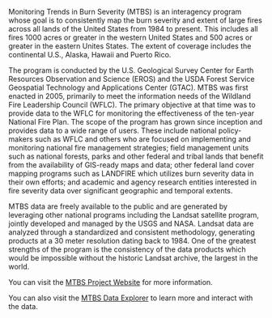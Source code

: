 Monitoring Trends in Burn Severity (MTBS) is an interagency program whose goal
is to consistently map the burn severity and extent of large fires across all
lands of the United States from 1984 to present. This includes all fires 1000
acres or greater in the western United States and 500 acres or greater in the
eastern Unites States. The extent of coverage includes the continental U.S.,
Alaska, Hawaii and Puerto Rico.

The program is conducted by the U.S. Geological Survey Center for Earth
Resources Observation and Science (EROS) and the USDA Forest Service Geospatial
Technology and Applications Center (GTAC). MTBS was first enacted in 2005,
primarily to meet the information needs of the Wildland Fire Leadership Council
(WFLC).  The primary objective at that time was to provide data to the WFLC for
monitoring the effectiveness of the ten-year National Fire Plan. The scope of
the program has grown since inception and provides data to a wide range of
users. These include national policy-makers such as WFLC and others who are
focused on implementing and monitoring national fire management strategies;
field management units such as national forests, parks and other federal and
tribal lands that benefit from the availability of GIS-ready maps and data;
other federal land cover mapping programs such as LANDFIRE which utilizes burn
severity data in their own efforts; and academic and agency research entities
interested in fire severity data over significant geographic and temporal
extents.

MTBS data are freely available to the public and are generated by leveraging
other national programs including the Landsat satellite program, jointly
developed and managed by the USGS and NASA. Landsat data are analyzed through a
standardized and consistent methodology, generating products at a 30 meter
resolution dating back to 1984. One of the greatest strengths of the program is
the consistency of the data products which would be impossible without the
historic Landsat archive, the largest in the world.

You can visit the [MTBS Project Website](https://www.mtbs.gov) for more
information.

You can also visit the
[MTBS Data Explorer](https://apps.fs.usda.gov/lcms-viewer/mtbs.html)
to learn more and interact with the data.
